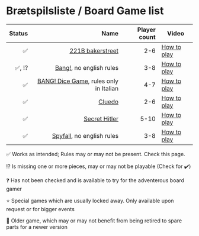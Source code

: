 # Brætspilsliste / Board Game list

|Status|Name|Player count| Video |
|-------:|-----:|----:|-----| 
|✅|[221B bakerstreet](https://boardgamegeek.com/boardgame/1275/221b-baker-street-master-detective-game)|2-6|[How to play](https://www.youtube.com/watch?v=oQrmKRfKb3c)|
|✅, ⁉️|[Bang!](https://boardgamegeek.com/boardgame/3955/bang), no english rules|3-8| [How to play](https://www.youtube.com/watch?v=dcanu6cwfxc) |
|✅|[BANG! Dice Game](https://boardgamegeek.com/boardgame/143741/bang-dice-game), rules only in Italian|4-7|[How to play](https://www.youtube.com/watch?v=W4jpm1ab2CM)|
|✅|[Cluedo](https://boardgamegeek.com/boardgame/130592/clue)|2-6| [How to play](https://www.youtube.com/watch?v=VoTJU3YU_Aw) |
|✅|[Secret Hitler](https://boardgamegeek.com/boardgame/188834/secret-hitler)|5-10|[How to play](https://www.youtube.com/watch?v=0kSrgyP_Cek) |
|✅|[Spyfall](https://boardgamegeek.com/boardgame/166384/spyfall), no english rules|3-8| [How to play](https://www.youtube.com/watch?v=RAP8yVSKhps) |

✅ Works as intended; Rules may or may not be present. Check this page.

⁉️ Is missing one or more pieces, may or may not be playable (Check for ✔️)

❓ Has not been checked and is available to try for the adventerous board gamer

⭐ Special games which are usually locked away. Only available upon request or for bigger events

👴 Older game, which may or may not benefit from being retired to spare parts for a newer version

